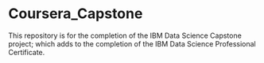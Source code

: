 # Coursera_Capstone
This repository is for the completion of the IBM Data Science Capstone project; which adds to the completion of the IBM Data Science Professional Certificate.
